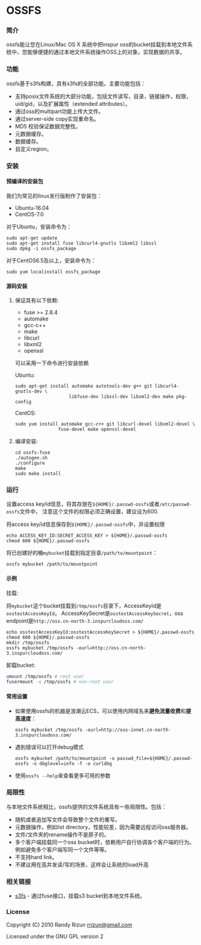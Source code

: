 


# OSSFS

### 简介

ossfs能让您在Linux/Mac OS X 系统中把inspur oss的bucket挂载到本地文件系统中，您能够便捷的通过本地文件系统操作OSS上的对象，实现数据的共享。

### 功能

ossfs基于s3fs构建，具有s3fs的全部功能。主要功能包括：

* 支持posix文件系统的大部分功能，包括文件读写，目录，链接操作，权限，uid/gid，以及扩展属性（extended attributes）。
* 通过oss的multipart功能上传大文件。
* 通过server-side copy实现重命名。
* MD5 校验保证数据完整性。
* 元数据缓存。
* 数据缓存。
* 自定义region。

### 安装

#### 预编译的安装包

我们为常见的linux发行版制作了安装包：

- Ubuntu-16.04
- CentOS-7.0

对于Ubuntu，安装命令为：

```
sudo apt-get update
sudo apt-get install fuse libcurl4-gnutls libxml2 libssl
sudo dpkg -i ossfs_package
```

对于CentOS6.5及以上，安装命令为：

```
sudo yum localinstall ossfs_package
```

#### 源码安装


1. 保证具有以下依赖:

   * fuse >= 2.8.4
   * automake
   * gcc-c++
   * make
   * libcurl
   * libxml2
   * openssl

    可以采用一下命令进行安装依赖
   
    Ubuntu:

    ```
    sudo apt-get install automake autotools-dev g++ git libcurl4-gnutls-dev \
                        libfuse-dev libssl-dev libxml2-dev make pkg-config
    ```

    CentOS:

    ```
    sudo yum install automake gcc-c++ git libcurl-devel libxml2-devel \
                    fuse-devel make openssl-devel
    ```


2. 编译安装:

   ```
   cd ossfs-fuse
   ./autogen.sh
   ./configure
   make
   sudo make install
   ```

### 运行

设置access key/id信息，将其存放在`${HOME}/.passwd-ossfs`或者`/etc/passwd-ossfs`文件中，
注意这个文件的权限必须正确设置，建议设为600.

将access key/id信息保存到`${HOME}/.passwd-ossfs`中，并设置权限
```
echo ACCESS_KEY_ID:SECRET_ACCESS_KEY > ${HOME}/.passwd-ossfs
chmod 600 ${HOME}/.passwd-ossfs
```

将已创建好的桶`mybucket`挂载到指定目录`/path/to/mountpoint`：

```
ossfs mybucket /path/to/mountpoint
```
#### 示例

挂载:

将`mybucket`这个bucket挂载到`/tmp/ossfs`目录下，AccessKeyId是`osstestAccessKeyId`，
AccessKeySecret是`osstestAccessKeySecret`，oss endpoint是`http://oss.cn-north-3.inspurcloudoss.com/`

```
echo osstestAccessKeyId:osstestAccessKeySecret > ${HOME}/.passwd-ossfs
chmod 600 ${HOME}/.passwd-ossfs
mkdir /tmp/ossfs
ossfs mybucket /tmp/ossfs -ourl=http://oss.cn-north-3.inspurcloudoss.com/
```

卸载bucket:

```bash
umount /tmp/ossfs # root user
fusermount -u /tmp/ossfs # non-root user
```

#### 常用设置

* 如果使用ossfs的机器是浪潮云ECS，可以使用内网域名来**避免流量收费**和**提高速度**：

    ```
    ossfs mybucket /tmp/ossfs -ourl=http://oss-innet.cn-north-3.inspurcloudoss.com/
    ```

* 遇到错误可以打开debug模式

    ```
    ossfs mybucket /path/to/mountpoint -o passwd_file=${HOME}/.passwd-ossfs -o dbglevel=info -f -o curldbg
    ```

* 使用`ossfs --help`来查看更多可用的参数

### 局限性

与本地文件系统相比，ossfs提供的文件系统具有一些局限性。包括：

* 随机或者追加写文件会导致整个文件的重写。
* 元数据操作，例如list directory，性能较差，因为需要远程访问oss服务器。
* 文件/文件夹的rename操作不是原子的。
* 多个客户端挂载同一个oss bucket时，依赖用户自行协调各个客户端的行为。例如避免多个客户端写同一个文件等等。
* 不支持hard link。
* 不建议用在高并发读/写的场景，这样会让系统的load升高

### 相关链接

* [s3fs](https://github.com/s3fs-fuse/s3fs-fuse) - 通过fuse接口，挂载s3 bucket到本地文件系统。

### License

Copyright (C) 2010 Randy Rizun rrizun@gmail.com

Licensed under the GNU GPL version 2